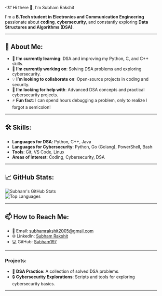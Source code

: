 
<!# Hi there 👋, I'm Subham Rakshit  

I'm a **B.Tech student in Electronics and Communication Engineering** passionate about **coding**, **cybersecurity**, and constantly exploring **Data Structures and Algorithms (DSA)**.  

---

## 🚀 About Me:
- 🌱 **I’m currently learning**: DSA and improving my Python, C, and C++ skills.  
- 🔭 **I’m currently working on**: Solving DSA problems and exploring cybersecurity.  
- 💡 **I’m looking to collaborate on**: Open-source projects in coding and security.  
- 🤔 **I’m looking for help with**: Advanced DSA concepts and practical cybersecurity projects.  
- ⚡ **Fun fact**: I can spend hours debugging a problem, only to realize I forgot a semicolon!  

---

## 🛠️ Skills:
- **Languages for DSA**: Python, C++, Java  
- **Languages for Cybersecurity**: Python, Go (Golang), PowerShell, Bash  
- **Tools**: Git, VS Code, Linux  
- **Areas of Interest**: Coding, Cybersecurity, DSA  

---

## 📈 GitHub Stats:
![Subham's GitHub Stats](https://github-readme-stats.vercel.app/api?username=Subham197&show_icons=true&theme=dark)  
![Top Languages](https://github-readme-stats.vercel.app/api/top-langs/?username=Subham197&layout=compact&theme=dark)

---

## 📫 How to Reach Me:
- 📧 Email: [subhamrakshit2005@gmail.com](mailto:subhamrakshit2005@gmail.com)  
- 🌐 LinkedIn: [Subham Rakshit](https://www.linkedin.com/in/subham-rakshit-7a2087320?utm_source=share&utm_campaign=share_via&utm_content=profile&utm_medium=android_app)  
- 💻 GitHub: [Subham197](https://github.com/Subham197)  

---

### Projects:
- 🌟 **DSA Practice**: A collection of solved DSA problems.  
- 🔒 **Cybersecurity Explorations**: Scripts and tools for exploring cybersecurity basics.  

-----


